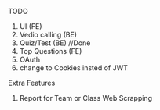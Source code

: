 TODO

1. UI (FE)
2. Vedio calling (BE)
3. Quiz/Test (BE)  //Done
4. Top Questions (FE)
5. OAuth
6. change to Cookies insted of JWT

Extra Features 
1. Report for Team or Class Web Scrapping
